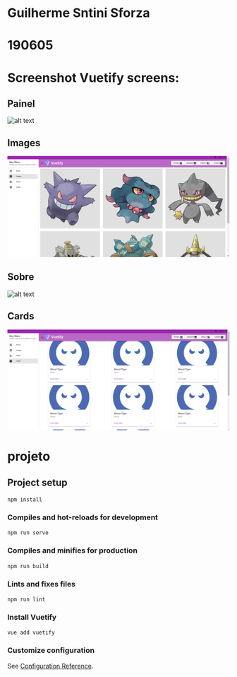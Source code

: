 # Guilherme Sntini Sforza 
# 190605

# Screenshot Vuetify screens:
## Painel
![alt text](https://github.com/Guilherme-sforza/af_web2/blob/master/NovoPainel.png)

## Images
![alt text](https://github.com/Guilherme-sforza/af_web2/blob/master/Images.png)

## Sobre
![alt text](https://github.com/Guilherme-sforza/af_web2/blob/master/Sobre.png)

## Cards
![alt text](https://github.com/Guilherme-sforza/af_web2/blob/master/Cards.png)

# projeto

## Project setup
```
npm install
```

### Compiles and hot-reloads for development
```
npm run serve
```

### Compiles and minifies for production
```
npm run build
```

### Lints and fixes files
```
npm run lint
```

### Install Vuetify
```
vue add vuetify
```


### Customize configuration
See [Configuration Reference](https://cli.vuejs.org/config/).


